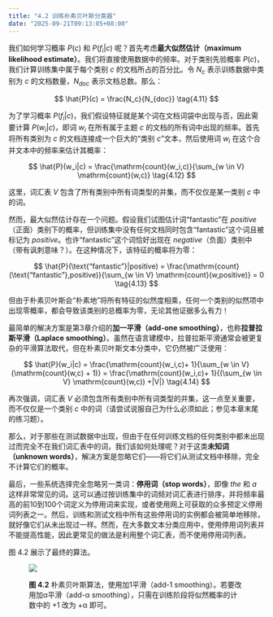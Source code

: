 ```yaml
---
title: "4.2 训练朴素贝叶斯分类器"
date: "2025-09-21T09:13:05+08:00"
---
```


我们如何学习概率 $P(c)$ 和 $P(f_i|c)$ 呢？首先考虑**最大似然估计（maximum likelihood estimate）**。我们将直接使用数据中的频率。对于类别先验概率 $P(c)$，我们计算训练集中属于每个类别 $c$ 的文档所占的百分比。令 $N_c$ 表示训练数据中类别为 $c$ 的文档数量，$N_{doc}$ 表示文档总数。那么：

$$
\hat{P}(c) = \frac{N_c}{N_{doc}} \tag{4.11}
$$

为了学习概率 $P(f_i|c)$，我们假设特征就是某个词在文档词袋中出现与否，因此需要计算 $P(w_i|c)$，即词 $w_i$ 在所有属于主题 $c$ 的文档的所有词中出现的频率。首先将所有类别为 $c$ 的文档连接成一个巨大的“类别 $c$”文本，然后使用词 $w_i$ 在这个合并文本中的频率来估计其概率：

$$
\hat{P}(w_i|c) = \frac{\mathrm{count}(w_i,c)}{\sum_{w \in V} \mathrm{count}(w,c)} \tag{4.12}
$$

这里，词汇表 $V$ 包含了所有类别中所有词类型的并集，而不仅仅是某一类别 $c$ 中的词。

然而，最大似然估计存在一个问题。假设我们试图估计词“fantastic”在 *positive*（正面）类别下的概率，但训练集中没有任何文档同时包含“fantastic”这个词且被标记为 *positive*。也许“fantastic”这个词恰好出现在 *negative*（负面）类别中（带有讽刺意味？）。在这种情况下，该特征的概率将为零：

$$
\hat{P}(\text{“fantastic”}|positive) = \frac{\mathrm{count}(\text{“fantastic”},positive)}{\sum_{w \in V} \mathrm{count}(w,positive)} = 0 \tag{4.13}
$$

但由于朴素贝叶斯会“朴素地”将所有特征的似然度相乘，任何一个类别的似然项中出现零概率，都会导致该类别的总概率为零，无论其他证据多么有力！

最简单的解决方案是第3章介绍的**加一平滑（add-one smoothing）**，也称**拉普拉斯平滑（Laplace smoothing）**。虽然在语言建模中，拉普拉斯平滑通常会被更复杂的平滑算法取代，但在朴素贝叶斯文本分类中，它仍然被广泛使用：

$$
\hat{P}(w_i|c) = \frac{\mathrm{count}(w_i,c)+ 1}{\sum_{w \in V} (\mathrm{count}(w,c) + 1)} = \frac{\mathrm{count}(w_i,c)+ 1}{(\sum_{w \in V} \mathrm{count}(w,c)) +|V|} \tag{4.14}
$$

再次强调，词汇表 $V$ 必须包含所有类别中所有词类型的并集，这一点至关重要，而不仅仅是一个类别 $c$ 中的词（请尝试说服自己为什么必须如此；参见本章末尾的练习题）。

那么，对于那些在测试数据中出现，但由于在任何训练文档的任何类别中都未出现过而完全不在我们词汇表中的词，我们该如何处理呢？对于这类**未知词（unknown words）**，解决方案是忽略它们——将它们从测试文档中移除，完全不计算它们的概率。

最后，一些系统选择完全忽略另一类词：**停用词（stop words）**，即像 *the* 和 *a* 这样非常常见的词。这可以通过按训练集中的词频对词汇表进行排序，并将频率最高的前10到100个词定义为停用词来实现，或者使用网上可获取的众多预定义停用词列表之一。然后，训练和测试文档中所有这些停用词的实例都会被简单地移除，就好像它们从未出现过一样。然而，在大多数文本分类应用中，使用停用词列表并不能提高性能，因此更常见的做法是利用整个词汇表，而不使用停用词列表。

图 4.2 展示了最终的算法。

<figure>

![](/images/speech-and-language-processing/slp-fig-4-2.png)

<figcaption>

**图 4.2** 朴素贝叶斯算法，使用加1平滑（add-1 smoothing）。若要改用加α平滑（add-α smoothing），只需在训练阶段将似然概率的计数中的 +1 改为 +α 即可。

</figcaption>
</figure>

